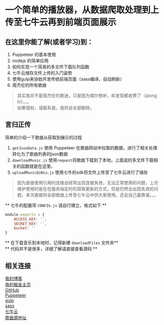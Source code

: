 # 一个简单的播放器，从数据爬取处理到上传至七牛云再到前端页面展示  

## 在这里你能了解(或者学习)到：
1. Puppeteer 的基本使用  
2. nodejs 的简单应用  
3. 如何实现一个简易的多文件下载队列函数  
4. 七牛云储存文件上传的入门姿势  
5. 使用gulp来协助开发传统前端页面（sass编译，自动刷新）  
6. 周杰伦的所有歌曲  
> 其实我并不是周杰伦的歌迷，只是因为偶尔想听，却发现都收费了（qiong bi）。。。  
如果侵权，请联系我，我将会全部删除。

## 言归正传  
简单的介绍一下歌曲从获取到展示的过程 

1. `getJsonData.js`
使用 Puppeteer 在歌曲网站中拉取的数据，进行了相关处理转化为了歌曲列表的json数据
2. `downloadMusic.js`
使用`request`将歌曲下载到了本地，上面说的多文件下载相关的函数就是在这里。
3. `uploadMusicQiNiu.js`
使用七牛的sdk将文件上传至了七牛云进行了储存   
> 因为直接使用引用的连接会经常出现连接失效，无法正常使用的问题，上次维护使用时是在在服务端定时的获取更新的方式，但是仍然会出现失效的问题，本次直接将全部歌曲上传至七牛云中供大家使用。还会自己最靠谱。。。

** 七牛的配置项 `CONFIG.js` 请自行建立，格式如下 **
``` js
module.exports = {
    ACCESS_KEY: '',
    SECRET_KEY: '',
    bucket: ''
}
```
** 在下载音乐到本地时，记得新建 `downloadFiles` 文件夹**  
** 代码并不是很多，详细了解请直接查看源码 **

## 相关连接
[我的博客](http://www.lvyueyang.top/)  
[我的掘金主页](https://juejin.im/user/585407be61ff4b0063af58be)  
[GitHub](https://github.com/lvyueyang)  
[Puppeteer](https://zhaoqize.github.io/puppeteer-api-zh_CN/#/)  
[gulp](https://www.gulpjs.com.cn/)    
[sass](https://www.sass.hk/)    
[七牛云](https://www.qiniu.com/)    
[歌曲源地址](http://music.wandhi.com/?name=%E5%91%A8%E6%9D%B0%E4%BC%A6&type=netease)    

